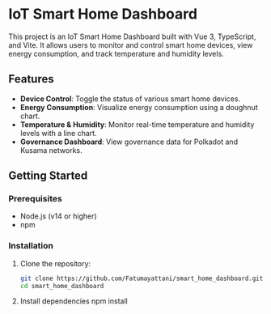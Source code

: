 # IoT Smart Home Dashboard

This project is an IoT Smart Home Dashboard built with Vue 3, TypeScript, and Vite. It allows users to monitor and control smart home devices, view energy consumption, and track temperature and humidity levels.

## Features

- **Device Control**: Toggle the status of various smart home devices.
- **Energy Consumption**: Visualize energy consumption using a doughnut chart.
- **Temperature & Humidity**: Monitor real-time temperature and humidity levels with a line chart.
- **Governance Dashboard**: View governance data for Polkadot and Kusama networks.


## Getting Started

### Prerequisites

- Node.js (v14 or higher)
- npm 

### Installation

1. Clone the repository:
   ```sh
   git clone https://github.com/Fatumayattani/smart_home_dashboard.git
   cd smart_home_dashboard
   
2. Install dependencies
   npm install

